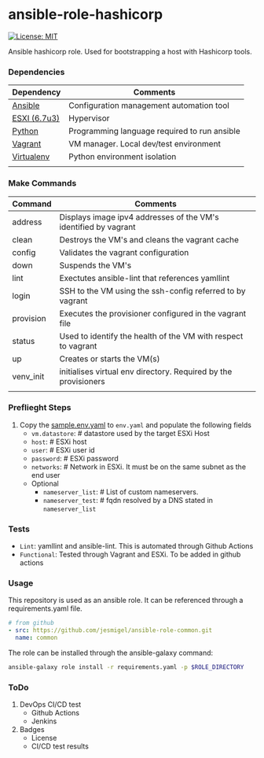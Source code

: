 # ansible-role-hashicorp
[![License: MIT](https://img.shields.io/badge/License-MIT-yellow.svg)](https://opensource.org/licenses/MIT)

Ansible hashicorp role. Used for bootstrapping a host with Hashicorp tools.

### Dependencies
| Dependency | Comments |
| - | - |
| [Ansible](https://docs.ansible.com/) | Configuration management automation tool|
| [ESXI (6.7u3)](https://my.vmware.com/en/group/vmware/evalcenter?p=free-esxi6) | Hypervisor |
| [Python](https://www.python.org/downloads/) | Programming language required to run ansible |
| [Vagrant](https://www.vagrantup.com/docs) | VM manager. Local dev/test environment |
| [Virtualenv](https://docs.python.org/3/tutorial/venv.html) | Python environment isolation |
|||


### Make Commands
| Command | Comments |
| - | - |
| address | Displays  image ipv4 addresses of the VM's identified by vagrant |
| clean | Destroys the VM's and cleans the vagrant cache |
| config | Validates the vagrant configuration |
| down | Suspends the VM's |
| lint | Exectutes ansible-lint that references yamllint |
| login | SSH to the VM using the ssh-config referred to by vagrant |
| provision | Executes the provisioner configured in the vagrant file |
| status | Used to identify the health of the VM with respect to vagrant |
| up | Creates or starts the VM(s) |
| venv_init | initialises virtual env directory. Required by the provisioners |
| ||

### Preflieght Steps
1. Copy the [sample.env.yaml](./sample.env.yaml) to `env.yaml` and populate the following fields
    - `vm.datastore`: # datastore used by the target ESXi Host
    - `host`: # ESXi host
    - `user`: # ESXi user id
    - `password`: # ESXi password
    - `networks`: # Network in ESXi. It must be on the same subnet as the end user
    - Optional
        - `nameserver_list`: # List of custom nameservers.
        - `nameserver_test`: # fqdn resolved by a DNS stated in `nameserver_list`

### Tests
- `Lint`: yamllint and ansible-lint. This is automated through Github Actions
- `Functional`: Tested through Vagrant and ESXi. To be added in github actions

### Usage
This repository is used as an ansible role. It can be referenced through a requirements.yaml file.
```yaml
# from github
- src: https://github.com/jesmigel/ansible-role-common.git
  name: common
```

The role can be installed through the ansible-galaxy command:
```bash
ansible-galaxy role install -r requirements.yaml -p $ROLE_DIRECTORY
```

### ToDo
1. DevOps CI/CD test
    - Github Actions
    - Jenkins
2. Badges
    - License
    - CI/CD test results
